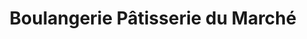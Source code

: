 ---
title: "Boulangerie Pâtisserie du Marché"
url: /mimizan/boulangerie-patisserie-du-marche/
shop: boulangerie
---